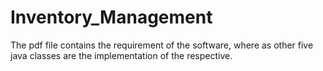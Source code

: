 # Inventory_Management
The pdf file contains the requirement of the software, where as other five java classes are the implementation of the respective.
